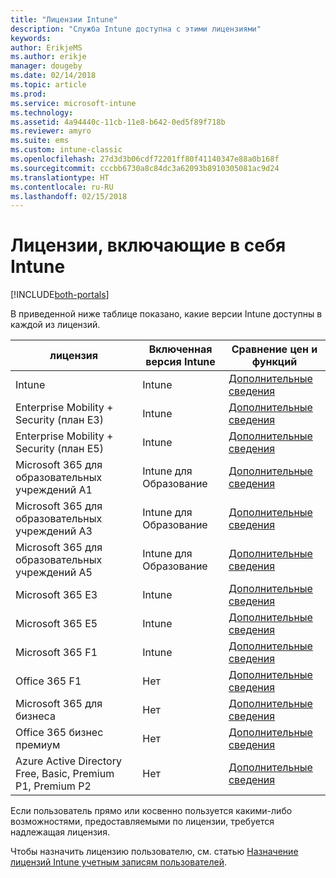 ```yaml
---
title: "Лицензии Intune"
description: "Служба Intune доступна с этими лицензиями"
keywords: 
author: ErikjeMS
ms.author: erikje
manager: dougeby
ms.date: 02/14/2018
ms.topic: article
ms.prod: 
ms.service: microsoft-intune
ms.technology: 
ms.assetid: 4a94440c-11cb-11e8-b642-0ed5f89f718b
ms.reviewer: amyro
ms.suite: ems
ms.custom: intune-classic
ms.openlocfilehash: 27d3d3b06cdf72201ff80f41140347e88a0b168f
ms.sourcegitcommit: cccbb6730a8c84dc3a62093b8910305081ac9d24
ms.translationtype: HT
ms.contentlocale: ru-RU
ms.lasthandoff: 02/15/2018
---
```

# <a name="licenses-that-include-intune"></a>Лицензии, включающие в себя Intune

[!INCLUDE[both-portals](./includes/note-for-both-portals.md)]

В приведенной ниже таблице показано, какие версии Intune доступны в каждой из лицензий.

| лицензия | Включенная версия Intune | Сравнение цен и функций |
|-----------------------------------------------------------------------|-------------------------------------------------------------|---|
| Intune | Intune | [Дополнительные сведения](https://www.microsoft.com/en-us/cloud-platform/microsoft-intune-pricing) |
| Enterprise Mobility + Security (план E3) | Intune | [Дополнительные сведения](https://www.microsoft.com/en-us/cloud-platform/microsoft-intune-pricing) |
| Enterprise Mobility + Security (план E5) | Intune | [Дополнительные сведения](https://www.microsoft.com/en-us/cloud-platform/microsoft-intune-pricing) |
| Microsoft 365 для образовательных учреждений A1 | Intune для Образование | [Дополнительные сведения](https://www.microsoft.com/en-us/education/buy-license/microsoft365/default.aspx#) |
| Microsoft 365 для образовательных учреждений A3 | Intune для Образование | [Дополнительные сведения](https://www.microsoft.com/en-us/education/buy-license/microsoft365/default.aspx#) |
| Microsoft 365 для образовательных учреждений A5 | Intune для Образование | [Дополнительные сведения](https://www.microsoft.com/en-us/education/buy-license/microsoft365/default.aspx#) |
| Microsoft 365 E3 | Intune | [Дополнительные сведения](https://www.microsoft.com/en-US/microsoft-365/enterprise) |
| Microsoft 365 E5 | Intune | [Дополнительные сведения](https://www.microsoft.com/en-US/microsoft-365/enterprise) |
| Microsoft 365 F1 | Intune | [Дополнительные сведения](https://www.microsoft.com/en-us/microsoft-365/enterprise/firstline) |
| Office 365 F1 | Нет | [Дополнительные сведения](https://www.microsoft.com/en-us/microsoft-365/enterprise/firstline) |
| Microsoft 365 для бизнеса | Нет | [Дополнительные сведения](https://www.microsoft.com/en-us/microsoft-365/business) |
| Office 365 бизнес премиум | Нет | [Дополнительные сведения](https://www.microsoft.com/en-us/microsoft-365/business) |
| Azure Active Directory Free, Basic, Premium P1, Premium P2 | Нет | [Дополнительные сведения](https://azure.microsoft.com/en-us/pricing/details/active-directory/) |

Если пользователь прямо или косвенно пользуется какими-либо возможностями, предоставляемыми по лицензии, требуется надлежащая лицензия.

Чтобы назначить лицензию пользователю, см. статью [Назначение лицензий Intune учетным записям пользователей](licenses-assign.md).

